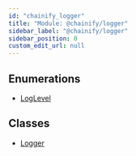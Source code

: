 ```yaml
---
id: "chainify_logger"
title: "Module: @chainify/logger"
sidebar_label: "@chainify/logger"
sidebar_position: 0
custom_edit_url: null
---
```


## Enumerations

- [LogLevel](../enums/chainify_logger.LogLevel.md)

## Classes

- [Logger](../classes/chainify_logger.Logger.md)
